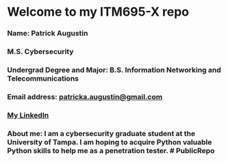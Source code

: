 # Welcome to my ITM695-X repo

### Name: Patrick Augustin
### M.S. Cybersecurity
### Undergrad Degree and Major: B.S. Information Networking and Telecommunications
### Email address: patricka.augustin@gmail.com
### [My LinkedIn](https:/www.linkedin.com/in/patrickaugustin/)

### About me: I am a cybersecurity graduate student at the University of Tampa. I am hoping to acquire Python valuable Python skills to help me as a penetration tester. # PublicRepo